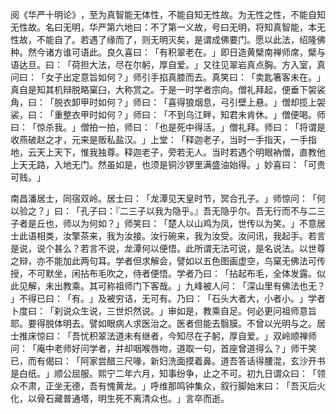 阅《华严十明论》​，至为真智能无体性，不能自知无性故。为无性之性，不能自知无性故。名曰无明，华严第六地曰：不了第一义故，号曰无明，将知真智能，本无性故，不能自了。若遇了缘而了，则无明灭矣，是谓成佛要门。愿以此法，绍隆佛种。然今诸方谁可语此。良久喜曰：​「有积翠老在。​」即日造黄檗南禅师席，檗与语达旦。曰：​「荷担大法，尽在尔躬，厚自爱。​」又往见翠岩真点胸。方入室，真问曰：​「女子出定意旨如何？​」师引手掐真膝而去。真笑曰：​「卖匙箸客未在。​」真自是知其机辩脱略窠臼，大称赏之。于是一时学者宗向。僧礼拜起，便垂下袈裟角，曰：​「脱衣卸甲时如何？​」师曰：​「喜得狼烟息，弓引壁上悬。​」僧却揽上袈裟，曰：​「重整衣甲时如何？​」师曰：​「不到乌江畔，知君未肯休。​」僧便喝。师曰：​「惊杀我。​」僧拍一拍，师曰：​「也是死中得活。​」僧礼拜。师曰：​「将谓是收燕破赵之才，元来是贩私盐汉。​」上堂：​「释迦老子，当时一手指天，一手指地，云天上天下，惟我独尊。释迦老子，旁若无人。当时若遇个明眼衲僧，直教他上天无路，入地无门。然虽如是，也须是铜沙锣里满盛油始得。​」妙喜曰：​「可贵可贱。​」

南昌潘居士，同宿双岭。居士曰：​「龙潭见天皇时节，冥合孔子。​」师惊问：​「何以验之？​」曰：​「孔子曰：『二三子以我为隐乎。』吾无隐乎尔。吾无行而不与二三子者是丘也，师以为何如？​」师笑曰：​「楚人以山鸡为凤，世传以为笑。​」不意居士此语相类，汝擎茶来，我为汝接。汝行碗来，我为汝受。汝问讯，我起手。若言是说，说个甚么？若言不说，龙潭何以便悟。此所谓无法可说，是名说法。以世尊之辩，亦不能加此两句耳。学者但求解会，譬如以五色图画虚空，鸟窠无佛法可传授，不可默坐，闲拈布毛吹之，侍者便悟。学者乃曰：​「拈起布毛，全体发露。似此见解，未出教乘。其可称祖师门下客哉。​」九峰被人问：​「深山里有佛法也无？​」不得已曰：​「有。​」及被穷诘，无可有。乃曰：​「石头大者大，小者小。​」学者卜度曰：​「刹说众生说，三世炽然说。​」审如是，教乘自足。何必更问祖师意旨耶。要得脱体明去。譬如眼病人求医治之。医者但能去翳膜。不曾以光明与之。居士推床惊曰：​「吾忧积翠法道未有继者，今知尽在子躬，厚自爱。​」双岭顺禅师问：​「庵中老师好问学者，并却咽喉唇吻，道取一句，首座曾道得么？​」师干笑已，而有偈曰：​「阿家尝醋三尺喙，新妇洗面摸着鼻。道吾答话得腰混，玄沙开书是白纸。​」顺公屈服。熙宁二年六月，知事纷争，止之不可。初九日谓众曰：​「领众不肃，正坐无德，吾有愧黄龙。​」呼维那鸣钟集众，叙行脚始末曰：​「吾灭后火化，以骨石藏普通塔，明生死不离清众也。​」言卒而逝。